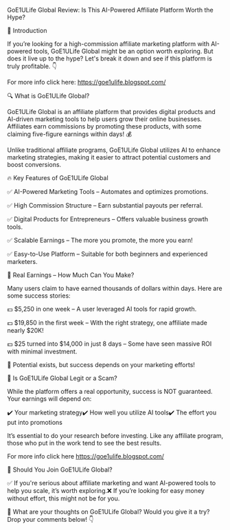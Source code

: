 GoE1ULife Global Review: Is This AI-Powered Affiliate Platform Worth the Hype?

🚀 Introduction

If you’re looking for a high-commission affiliate marketing platform with AI-powered tools, GoE1ULife Global might be an option worth exploring. But does it live up to the hype? Let's break it down and see if this platform is truly profitable. 👇


For more info click here: https://goe1ulife.blogspot.com/

🔍 What is GoE1ULife Global?

GoE1ULife Global is an affiliate platform that provides digital products and AI-driven marketing tools to help users grow their online businesses. Affiliates earn commissions by promoting these products, with some claiming five-figure earnings within days! 💰

Unlike traditional affiliate programs, GoE1ULife Global utilizes AI to enhance marketing strategies, making it easier to attract potential customers and boost conversions.

🔥 Key Features of GoE1ULife Global

✅ AI-Powered Marketing Tools – Automates and optimizes promotions.

✅ High Commission Structure – Earn substantial payouts per referral.

✅ Digital Products for Entrepreneurs – Offers valuable business growth tools.

✅ Scalable Earnings – The more you promote, the more you earn!

✅ Easy-to-Use Platform – Suitable for both beginners and experienced marketers.

💸 Real Earnings – How Much Can You Make?

Many users claim to have earned thousands of dollars within days. Here are some success stories:

💵 $5,250 in one week – A user leveraged AI tools for rapid growth.

💵 $19,850 in the first week – With the right strategy, one affiliate made nearly $20K!

💵 $25 turned into $14,000 in just 8 days – Some have seen massive ROI with minimal investment.

🚀 Potential exists, but success depends on your marketing efforts!

🧐 Is GoE1ULife Global Legit or a Scam?

While the platform offers a real opportunity, success is NOT guaranteed. Your earnings will depend on:

✔️ Your marketing strategy✔️ How well you utilize AI tools✔️ The effort you put into promotions

It’s essential to do your research before investing. Like any affiliate program, those who put in the work tend to see the best results.

For more info click here https://goe1ulife.blogspot.com/

📌 Should You Join GoE1ULife Global?

✅ If you're serious about affiliate marketing and want AI-powered tools to help you scale, it’s worth exploring.❌ If you’re looking for easy money without effort, this might not be for you.

💬 What are your thoughts on GoE1ULife Global? Would you give it a try? Drop your comments below! 👇


